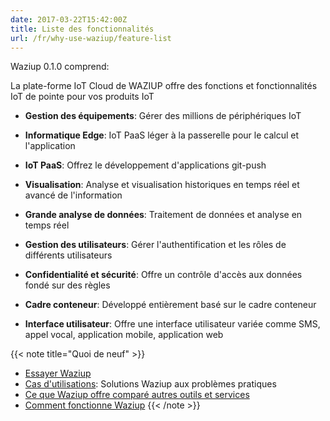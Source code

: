 ```yaml
---
date: 2017-03-22T15:42:00Z
title: Liste des fonctionnalités
url: /fr/why-use-waziup/feature-list
---
```


Waziup 0.1.0 comprend:

La plate-forme IoT Cloud de WAZIUP offre des fonctions et fonctionnalités IoT de pointe pour vos produits IoT

- **Gestion des équipements**: Gérer des millions de périphériques IoT

- **Informatique Edge**: IoT PaaS léger à la passerelle pour le calcul et l'application

- **IoT PaaS**: Offrez le développement d'applications git-push


- **Visualisation**: Analyse et visualisation historiques en temps réel et avancé de l'information

- **Grande analyse de données**: Traitement de données et analyse en temps réel

- **Gestion des utilisateurs**: Gérer l'authentification et les rôles de différents utilisateurs

- **Confidentialité et sécurité**: Offre un contrôle d'accès aux données fondé sur des règles

- **Cadre conteneur**: Développé entièrement basé sur le cadre conteneur

- **Interface utilisateur**: Offre une interface utilisateur variée comme SMS, appel vocal, application mobile, application web


{{< note title="Quoi de neuf" >}}
* [Essayer Waziup](/fr/documentation/installation/hello-world/)
* [Cas d'utilisations](/fr/why-use-waziup/use-cases/): Solutions Waziup aux problèmes pratiques
* [Ce que Waziup offre comparé autres outils et services](/fr/why-use-waziup/waziup-compared-to/)
* [Comment fonctionne Waziup](/fr/documentation/how-waziup-works/architecture/)
{{< /note >}}
